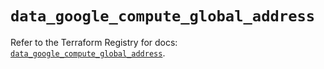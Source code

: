 # `data_google_compute_global_address`

Refer to the Terraform Registry for docs: [`data_google_compute_global_address`](https://registry.terraform.io/providers/drfaust92/google/4.16.4/docs/data-sources/compute_global_address).

